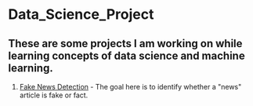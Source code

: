 # Data_Science_Project
## These are some projects I am working on while learning concepts of data science and machine learning.
  1.  [Fake News Detection](https://github.com/Swayam595/Data_Science_Project/tree/main/Fake_News_Detection_Python_Project) - The goal here is to identify whether a "news" article is fake or fact.

